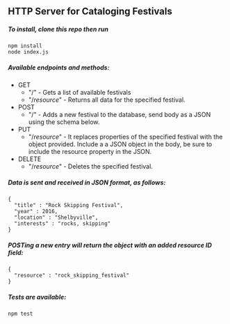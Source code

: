 ## HTTP Server for Cataloging Festivals

##### To install, clone this repo then run

    npm install
    node index.js

##### Available endpoints and methods:
- GET
  - "/" - Gets a list of available festivals
  - "/_resource_" - Returns all data for the specified festival.
- POST
  - "/" - Adds a new festival to the database, send body as a JSON using the schema below.
- PUT
  - "/_resource_" - It replaces properties of the specified festival with the object provided. Include a a JSON object in the body, be sure to include the resource property in the JSON.
- DELETE
  - "/_resource_" - Deletes the specified festival.

##### Data is sent and received in JSON format, as follows:

    {
      "title" : "Rock Skipping Festival",
      "year" : 2016,
      "location" : "Shelbyville",
      "interests" : "rocks, skipping"
    }

##### POSTing a new entry will return the object with an added resource ID field:

    {
      "resource" : "rock_skipping_festival"
    }

##### Tests are available:

    npm test
